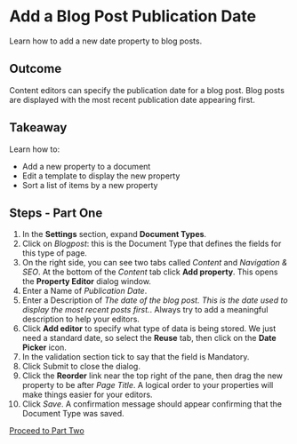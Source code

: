 # Add a Blog Post Publication Date
Learn how to add a new date property to blog posts.

## Outcome
Content editors can specify the publication date for a blog post. Blog posts are displayed with the most recent publication date appearing first.

## Takeaway
Learn how to:
* Add a new property to a document
* Edit a template to display the new property
* Sort a list of items by a new property

## Steps - Part One
1. In the **Settings** section, expand **Document Types**.
2. Click on *Blogpost*: this is the Document Type that defines the fields for this type of page.
3. On the right side, you can see two tabs called *Content* and *Navigation & SEO*. At the bottom of the *Content* tab click **Add property**.  This opens the **Property Editor** dialog window.
4. Enter a Name of *Publication Date*.
5. Enter a Description of *The date of the blog post. This is the date used to display the most recent posts first.*.  Always try to add a meaningful description to help your editors.
6. Click **Add editor** to specify what type of data is being stored.  We just need a standard date, so select the **Reuse** tab, then click on the **Date Picker** icon.
7. In the validation section tick to say that the field is Mandatory.
8. Click Submit to close the dialog.
9. Click the **Reorder** link near the top right of the pane, then drag the new property to be after *Page Title*.  A logical order to your properties will make things easier for your editors.
10. Click *Save*.  A confirmation message should appear confirming that the Document Type was saved.   

[Proceed to Part Two](part-2.md)
